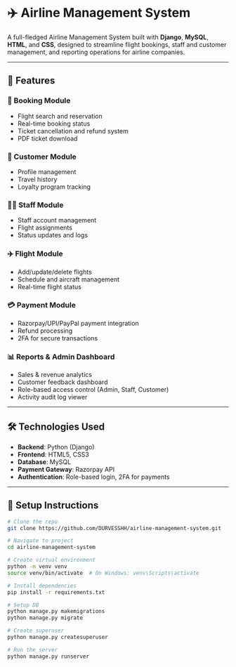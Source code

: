 # ✈️ Airline Management System

A full-fledged Airline Management System built with **Django**, **MySQL**, **HTML**, and **CSS**, designed to streamline flight bookings, staff and customer management, and reporting operations for airline companies.

---

## 🔧 Features

### 🎫 Booking Module
- Flight search and reservation
- Real-time booking status
- Ticket cancellation and refund system
- PDF ticket download

### 👤 Customer Module
- Profile management
- Travel history
- Loyalty program tracking

### 👨‍✈️ Staff Module
- Staff account management
- Flight assignments
- Status updates and logs

### ✈️ Flight Module
- Add/update/delete flights
- Schedule and aircraft management
- Real-time flight status

### 💳 Payment Module
- Razorpay/UPI/PayPal payment integration
- Refund processing
- 2FA for secure transactions

### 📊 Reports & Admin Dashboard
- Sales & revenue analytics
- Customer feedback dashboard
- Role-based access control (Admin, Staff, Customer)
- Activity audit log viewer

---

## 🛠️ Technologies Used

- **Backend**: Python (Django)
- **Frontend**: HTML5, CSS3
- **Database**: MySQL
- **Payment Gateway**: Razorpay API
- **Authentication**: Role-based login, 2FA for payments

---

## 🚀 Setup Instructions

```bash
# Clone the repo
git clone https://github.com/DURVESSHH/airline-management-system.git

# Navigate to project
cd airline-management-system

# Create virtual environment
python -m venv venv
source venv/bin/activate  # On Windows: venv\Scripts\activate

# Install dependencies
pip install -r requirements.txt

# Setup DB
python manage.py makemigrations
python manage.py migrate

# Create superuser
python manage.py createsuperuser

# Run the server
python manage.py runserver
